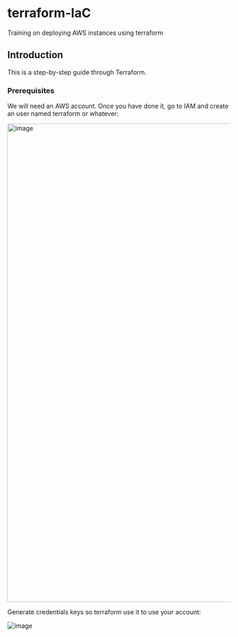 # terraform-IaC
Training on deploying AWS instances using terraform

## Introduction
This is a step-by-step guide through Terraform. 

### Prerequisites
We will need an AWS account. 
Once you have done it, go to IAM and create an user named terraform or whatever:

<img width="1078" alt="image" src="https://github.com/usergus/terraform-IaC/assets/102134028/606a78a1-99ea-418f-82f6-f9e0136a4c79">

Generate credentials keys so terraform use it to use your account:

![image](https://github.com/usergus/terraform-IaC/assets/102134028/6558bdde-9b39-489d-b6f3-861f092d1da9)



